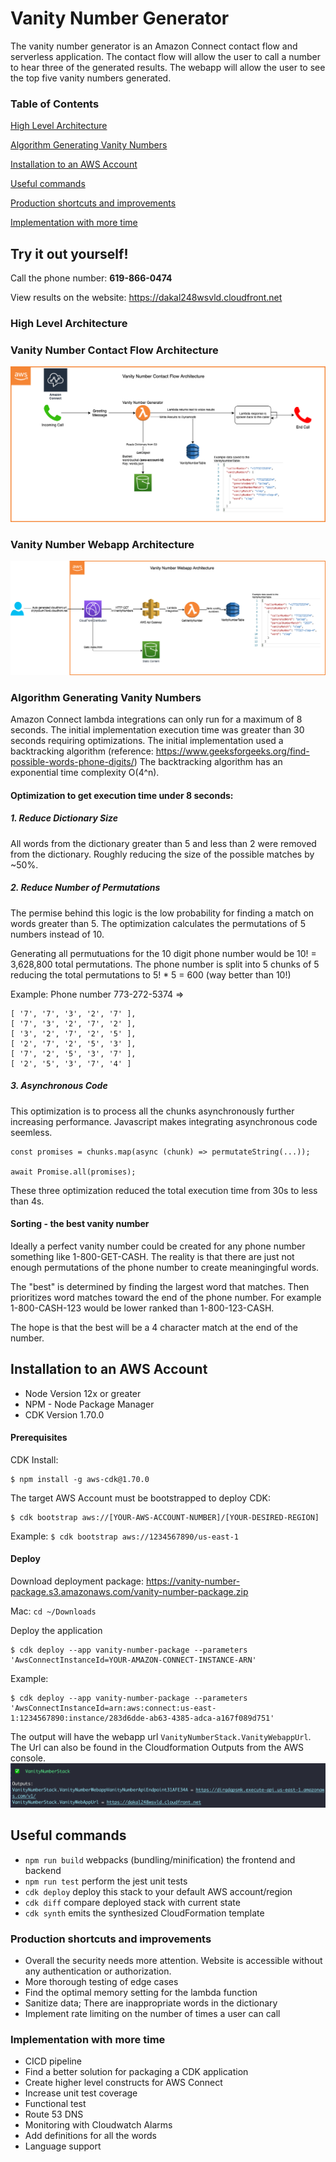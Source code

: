 # Vanity Number Generator

The vanity number generator is an Amazon Connect contact flow and serverless application.
The contact flow will allow the user to call a number to hear three of the generated results.
The webapp will allow the user to see the top five vanity numbers generated.

### Table of Contents

[High Level Architecture](#high-level-architecture)

[Algorithm Generating Vanity Numbers](#algorithm-generating-vanity-numbers)

[Installation to an AWS Account](#installation-to-an-aws-account)

[Useful commands](#useful-commands)

[Production shortcuts and improvements](#production-shortcuts-and-improvements)

[Implementation with more time](#implementation-with-more-time)

## Try it out yourself!
Call the phone number: **619-866-0474**

View results on the website: https://dakal248wsvld.cloudfront.net


### High Level Architecture
### Vanity Number Contact Flow Architecture
![callflow](docs/VanityNumberCallFlow.png)

### Vanity Number Webapp Architecture
![webapp](docs/WebappArchitecture.png)

### Algorithm Generating Vanity Numbers
Amazon Connect lambda integrations can only run for a maximum of 8 seconds.
The initial implementation execution time was greater than 30 seconds requiring optimizations.
The initial implementation used a backtracking algorithm (reference: https://www.geeksforgeeks.org/find-possible-words-phone-digits/)
The backtracking algorithm has an exponential time complexity O(4^n).

#### Optimization to get execution time under 8 seconds:
##### 1. Reduce Dictionary Size
All words from the dictionary greater than 5 and less than 2 were removed from the dictionary.
Roughly reducing the size of the possible matches by ~50%.

##### 2. Reduce Number of Permutations
The permise behind this logic is the low probability for finding a match on words greater than 5.
The optimization calculates the permutations of 5 numbers instead of 10.

Generating all permutuations for the 10 digit phone number would be 10! = 3,628,800 total permutations.
The phone number is split into 5 chunks of 5 reducing the total permutations to 5! * 5 = 600 (way better than 10!)

Example: Phone number 773-272-5374 =>   
```
[ '7', '7', '3', '2', '7' ],
[ '7', '3', '2', '7', '2' ],
[ '3', '2', '7', '2', '5' ],
[ '2', '7', '2', '5', '3' ],
[ '7', '2', '5', '3', '7' ],
[ '2', '5', '3', '7', '4' ]
```

##### 3. Asynchronous Code
This optimization is to process all the chunks asynchronously further increasing performance.
Javascript makes integrating asynchronous code seemless.
```
const promises = chunks.map(async (chunk) => permutateString(...));

await Promise.all(promises);
```

These three optimization reduced the total execution time from 30s to less than 4s.

#### Sorting - the best vanity number
Ideally a perfect vanity number could be created for any phone number something like 1-800-GET-CASH.
The reality is that there are just not enough permutations of the phone number to create meaningingful words.

The "best" is determined by finding the largest word that matches. Then prioritizes word matches toward the end of the phone number.
For example 1-800-CASH-123 would be lower ranked than 1-800-123-CASH.

The hope is that the best will be a 4 character match at the end of the number.

## Installation to an AWS Account
* Node Version 12x or greater
* NPM - Node Package Manager
* CDK Version 1.70.0

#### Prerequisites
CDK Install:

```
$ npm install -g aws-cdk@1.70.0
```

The target AWS Account must be bootstrapped to deploy CDK:

```
$ cdk bootstrap aws://[YOUR-AWS-ACCOUNT-NUMBER]/[YOUR-DESIRED-REGION]
```

Example: `$ cdk bootstrap aws://1234567890/us-east-1`

#### Deploy
Download deployment package: https://vanity-number-package.s3.amazonaws.com/vanity-number-package.zip

Mac: `cd ~/Downloads` 

Deploy the application
```
$ cdk deploy --app vanity-number-package --parameters 'AwsConnectInstanceId=YOUR-AMAZON-CONNECT-INSTANCE-ARN'
```

Example:
```
$ cdk deploy --app vanity-number-package --parameters 'AwsConnectInstanceId=arn:aws:connect:us-east-1:1234567890:instance/283d6dde-ab63-4385-adca-a167f089d751'
```

The output will have the webapp url `VanityNumberStack.VanityWebappUrl`. The Url can also be found in the Cloudformation Outputs from the AWS console.
![success](./docs/cdk-success.png)


## Useful commands

 * `npm run build`        webpacks (bundling/minification) the frontend and backend
 * `npm run test`         perform the jest unit tests
 * `cdk deploy`           deploy this stack to your default AWS account/region
 * `cdk diff`             compare deployed stack with current state
 * `cdk synth`            emits the synthesized CloudFormation template


### Production shortcuts and improvements 
* Overall the security needs more attention. Website is accessible without any authentication or authorization.
* More thorough testing of edge cases
* Find the optimal memory setting for the lambda function
* Sanitize data; There are inappropriate words in the dictionary
* Implement rate limiting on the number of times a user can call

### Implementation with more time
* CICD pipeline
* Find a better solution for packaging a CDK application
* Create higher level constructs for AWS Connect
* Increase unit test coverage
* Functional test
* Route 53 DNS
* Monitoring with Cloudwatch Alarms
* Add definitions for all the words
* Language support
